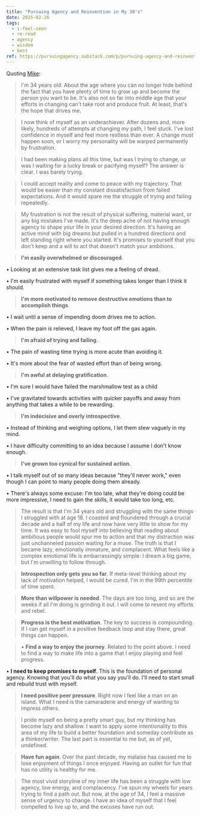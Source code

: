 ```yaml
---
title: "Pursuing Agency and Reinvention in My 30's"
date: 2025-02-26
tags:
  - i-feel-seen
  - re-read
  - agency
  - wisdom
  - best
ref: https://pursuingagency.substack.com/p/pursuing-agency-and-reinvention
---
```

Quoting [Mike](https://pursuingagency.substack.com/p/pursuing-agency-and-reinvention):

> I'm 34 years old. About the age where you can no longer hide behind the fact that you have plenty of time to grow up and become the person you want to be. It's also not so far into middle age that your efforts in changing can't take root and produce fruit. At least, that's the hope that drives me.

> I now think of myself as an underachiever. After dozens and, more likely, hundreds of attempts at changing my path, I feel stuck. I've lost confidence in myself and feel more restless than ever. A change must happen soon, or I worry my personality will be warped permanently by frustration.

> I had been making plans all this time, but was I trying to change, or was I waiting for a lucky break or pacifying myself? The answer is clear. I was barely trying.

> I could accept reality and come to peace with my trajectory. That would be easier than my constant dissatisfaction from failed expectations. And it would spare me the struggle of trying and failing repeatedly.

> My frustration is not the result of physical suffering, material want, or any big mistakes I've made. It's the deep ache of not having enough agency to shape your life in your desired direction. It's having an active mind with big dreams but pulled in a hundred directions and left standing right where you started. It's promises to yourself that you don't keep and a will to act that doesn't match your ambitions.

> **I'm easily overwhelmed or discouraged**.

•   Looking at an extensive task list gives me a feeling of dread.
    
•   I'm easily frustrated with myself if something takes longer than I think it should.

> **I'm more motivated to remove destructive emotions than to accomplish things**.

•   I wait until a sense of impending doom drives me to action.
    
•   When the pain is relieved, I leave my foot off the gas again.

> **I'm afraid of trying and failing**.

•   The pain of wasting time trying is more acute than avoiding it.
    
•   It's more about the fear of wasted effort than of being wrong.

> **I'm awful at delaying gratification**.

•   I'm sure I would have failed the marshmallow test as a child
    
•   I've gravitated towards activities with quicker payoffs and away from anything that takes a while to be rewarding.

> **I'm indecisive and overly introspective**.

•   Instead of thinking and weighing options, I let them stew vaguely in my mind.
    
•   I have difficulty committing to an idea because I assume I don't know enough.

> **I've grown too cynical for sustained action.**

•   I talk myself out of so many ideas because &#34;they'll never work,&#34; even though I can point to many people doing them already.
    
•   There's always some excuse: I'm too late, what they're doing could be more impressive, I need to gain the skills, it would take too long, etc.

> The result is that I'm 34 years old and struggling with the same things I struggled with at age 18. I coasted and floundered through a crucial decade and a half of my life and now have very little to show for my time. It was easy to fool myself into believing that reading about ambitious people would spur me to action and that my distraction was just unchanneled passion waiting for a muse. The truth is that I became lazy, emotionally immature, and complacent. What feels like a complex emotional life is embarrassingly simple: I dream a big game, but I'm unwilling to follow through.

> **Introspection only gets you so far**. If meta-level thinking about my lack of motivation helped, I would be cured. I'm in the 99th percentile of time spent.

> **More than willpower is needed**. The days are too long, and so are the weeks if all I'm doing is grinding it out. I will come to resent my efforts and rebel.

> **Progress is the best motivation**. The key to success is compounding. If I can get myself in a positive feedback loop and stay there, great things can happen.

> •   **Find a way to enjoy the journey**. Related to the point above. I need to find a way to make life into a game that I enjoy playing and feel progress.
    
•   **I need to keep promises to myself**. This is the foundation of personal agency. Knowing that you'll do what you say you'll do. I'll need to start small and rebuild trust with myself.

> **I need positive peer pressure**. Right now I feel like a man on an island. What I need is the camaraderie and energy of wanting to impress others.

> I pride myself on being a pretty smart guy, but my thinking has become lazy and shallow. I want to apply some intentionality to this area of my life to build a better foundation and someday contribute as a thinker/writer. The last part is essential to me but, as of yet, undefined.

> **Have fun again**. Over the past decade, my malaise has caused me to lose enjoyment of things I once enjoyed. Having an outlet for fun that has no utility is healthy for me.

> The most vivid storyline of my inner life has been a struggle with low agency, low energy, and complacency. I've spun my wheels for years trying to find a path out. But now, at the age of 34, I feel a massive sense of urgency to change. I have an idea of myself that I feel compelled to live up to, and the excuses have run out.
